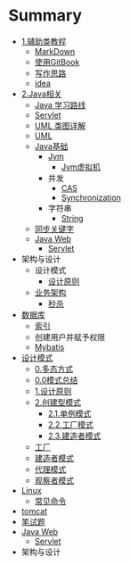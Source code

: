 # Summary

* [1.辅助类教程](README.md)
  * [MarkDown](markdown.md)
  * [使用GitBook](shi-yong-gitbook.md)
  * [写作思路](xie-zuo-si-lu.md)
  * [idea](idea.md)
* [2.Java相关](javaxu-ni-ji.md)
  * [Java 学习路线](javaxu-ni-ji/java-xue-xi-lu-xian.md)
  * [Servlet](javaxu-ni-ji/servlet.md)
  * [UML 类图详解](javaxu-ni-ji/uml-lei-tu-xiang-jie.md)
  * [UML](javaxu-ni-ji/uml.md)
  * [Java基础](javaxu-ni-ji/javaji-chu.md)
    * [Jvm](javaxu-ni-ji/javaji-chu/jvmfang-mian.md)
      * [Jvm虚拟机](javaxu-ni-ji/javaji-chu/jvmxu-ni-ji.md)
    * 并发
      * [CAS](javaxu-ni-ji/javaji-chu/cas.md)
      * [Synchronization](javaxu-ni-ji/javaji-chu/synchronization.md)
    * 字符串
      * [String](javaxu-ni-ji/javaji-chu/string.md)
  * [同步关键字](javaxu-ni-ji/tong-bu-guan-jian-zi.md)
  * [Java Web](javaxu-ni-ji/java-web.md)
    * [Servlet](javaxu-ni-ji/java-web/servlet.md)
* 架构与设计
  * 设计模式
    * [设计原则](she-ji-yuan-ze.md)
  * [业务架构](ye-wu-jia-gou.md)
    * [秒杀](ye-wu-jia-gou/miao-sha.md)
* [数据库](shu-ju-ku.md)
  * [索引](shu-ju-ku/suo-yin.md)
  * 创建用户并赋予权限
  * [Mybatis](shu-ju-ku/mybatis.md)
* [设计模式](chapter1.md)
  * [0.多态方式](chapter1/0duo-tai-fang-shi.md)
  * [0.0模式总结](chapter1/00.md)
  * [1.设计原则](chapter1/she-ji-yuan-ze.md)
  * [2.创建型模式](chapter1/chuang-jian-xing-mo-shi.md)
    * [2.1.单例模式](chapter1/chuang-jian-xing-mo-shi/1dan-li-mo-shi.md)
    * [2.2.工厂模式](chapter1/chuang-jian-xing-mo-shi/22gong-chang-mo-shi.md)
    * [2.3.建造者模式](chapter1/chuang-jian-xing-mo-shi/23jian-zao-zhe-mo-shi.md)
  * [工厂](chapter1/gong-chang.md)
  * [建造者模式](chapter1/jian-zao-zhe-mo-shi.md)
  * [代理模式](chapter1/dai-li-mo-shi.md)
  * [观察者模式](chapter1/guan-cha-zhe-mo-shi.md)
* [Linux](linux.md)
  * [常见命令](linux/chang-jian-ming-ling.md)
* [tomcat](tomcat.md)
* [笔试题](bi-shi-ti.md)
* [Java Web](java-web.md)
  * [Servlet](java-web/servlet.md)
* 架构与设计

